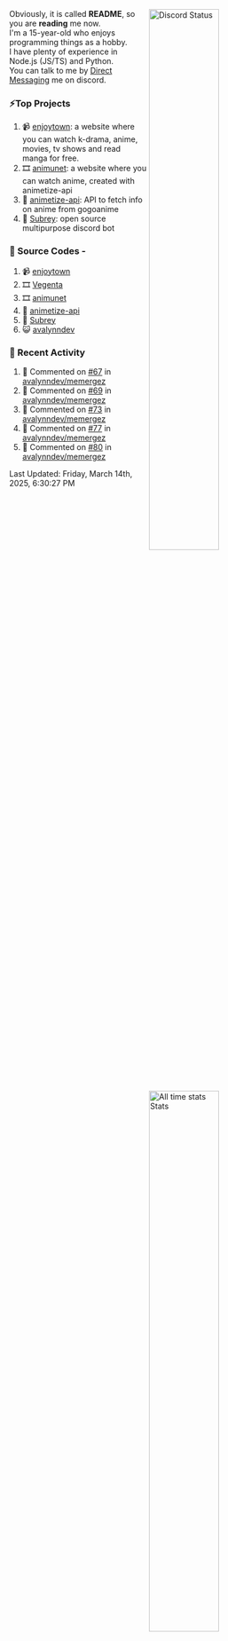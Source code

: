 <a href="https://discord.com/users/735059235141845003" target="_blank">
	<img width="50%" align="right" alt="Discord Status" src="https://lanyard.cnrad.dev/api/735059235141845003?bg=1f1f1f&borderRadius=5px">
</a>
<a href="https://wakatime.com/@Avalynn" target="_blank">
	<img width="50%" align="right" alt="All time stats Stats" src="https://github-readme-stats-one-liard-37.vercel.app/api/wakatime?username=avalynn&border_radius=5px&theme=dark&bg_color=1f1f1f&border_color=1f1f1f&icon_color=58a6ff&show_icons=true&disable_animations=true&custom_title=All%20Time%20Stats&v=2\&layout=compact">
</a>

<div align="left">
Obviously, it is called <b>README</b>, so you are <b>reading</b> me now.<br> 
I'm a 15-year-old who enjoys programming things as a hobby. <br>
I have plenty of experience in Node.js (JS/TS) and Python.<br>
You can talk to me by <a href="https://discord.com/users/735059235141845003">Direct Messaging</a> me on discord.<br>
</div>

### ⚡Top Projects
1. 📹 [enjoytown](https://enjoytown.netlify.app/): a website where you can watch k-drama, anime, movies, tv shows and read manga for free.
2. 🎞️ [animunet](https://animunet.vercel.app): a website where you can watch anime, created with animetize-api
3. 🎉 [animetize-api](https://animetize-api.vercel.app): API to fetch info on anime from gogoanime 
2. 🤖 [Subrey](https://github.com/InfiniteDevs/Subrey): open source multipurpose discord bot

### 📄 Source Codes -
1. 📹 [enjoytown](https://github.com/avalynndev/enjoytown) 
2. 🎞️ [Vegenta](https://github.com/InfiniteDevs/vegenta)
3. 🎞️ [animunet](https://github.com/InfiniteDevs/animunet)
4. 🎉 [animetize-api](https://github.com/avalynndev/animetize-api)
5. 🤖 [Subrey](https://github.com/InfiniteDevs/Subrey)
6. 😺 [avalynndev](https://github.com/avalynndev/avalynn-web)

### 📄 Recent Activity

<!--RECENT_ACTIVITY:start-->
1. 💬 Commented on [#67](https://github.com/avalynndev/memergez/pull/67#issuecomment-2724142045) in [avalynndev/memergez](https://github.com/avalynndev/memergez)<br>
2. 💬 Commented on [#69](https://github.com/avalynndev/memergez/pull/69#issuecomment-2724141984) in [avalynndev/memergez](https://github.com/avalynndev/memergez)<br>
3. 💬 Commented on [#73](https://github.com/avalynndev/memergez/pull/73#issuecomment-2724141911) in [avalynndev/memergez](https://github.com/avalynndev/memergez)<br>
4. 💬 Commented on [#77](https://github.com/avalynndev/memergez/pull/77#issuecomment-2724141849) in [avalynndev/memergez](https://github.com/avalynndev/memergez)<br>
5. 💬 Commented on [#80](https://github.com/avalynndev/memergez/pull/80#issuecomment-2724141409) in [avalynndev/memergez](https://github.com/avalynndev/memergez)<br>
<!--RECENT_ACTIVITY:end-->

<!--RECENT_ACTIVITY:last_update-->
Last Updated: Friday, March 14th, 2025, 6:30:27 PM
<!--RECENT_ACTIVITY:last_update_end-->
